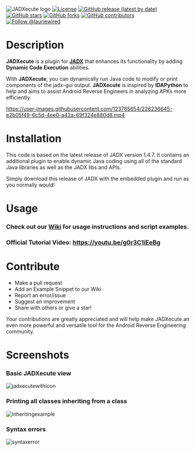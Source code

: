 ![JADXecute logo](https://user-images.githubusercontent.com/123765654/226205850-ef2e6e68-ae65-41ee-b4e9-23bb82aac52b.png)
[![License](http://img.shields.io/:license-apache-blue.svg)](http://www.apache.org/licenses/LICENSE-2.0.html)
[![GitHub release (latest by date)](https://img.shields.io/github/v/release/LaurieWired/JADXecute)](https://github.com/LaurieWired/JADXecute/releases)
[![GitHub stars](https://img.shields.io/github/stars/LaurieWired/JADXecute)](https://github.com/LaurieWired/JADXecute/stargazers)
[![GitHub forks](https://img.shields.io/github/forks/LaurieWired/JADXecute)](https://github.com/LaurieWired/JADXecute/network/members)
[![GitHub contributors](https://img.shields.io/github/contributors/LaurieWired/JADXecute)](https://github.com/LaurieWired/JADXecute/graphs/contributors)
[![Follow @lauriewired](https://img.shields.io/twitter/follow/lauriewired?style=social)](https://twitter.com/lauriewired)
# Description

**JADXecute** is a plugin for **[JADX](https://github.com/skylot/jadx)** that enhances its functionality by adding **Dynamic Code Execution** abilities.

With **JADXecute**, you can dynamically run Java code to modify or print components of the jadx-gui output. **JADXecute** is inspired by **IDAPython** to help and aims to assist Android Reverse Engineers in analyzing APKs more efficiently.

https://user-images.githubusercontent.com/123765654/226236645-e2b05f49-6c5d-4ee0-a42a-69f324e880d8.mp4


# Installation

This code is based on the latest release of JADX version 1.4.7. It contains an additional plugin to enable dynamic Java coding using all of the standard Java libraries as well as the JADX libs and APIs. 

Simply download this release of JADX with the embedded plugin and run as you normally would!


# Usage

### Check out our **[Wiki](https://github.com/LaurieWired/JADXecute/wiki/Usage)** for usage instructions and script examples.

### Official Tutorial Video: https://youtu.be/g0r3C1iEeBg


# Contribute
- Make a pull request
- Add an Example Snippet to our Wiki
- Report an error/issue
- Suggest an improvement
- Share with others or give a star!

Your contributions are greatly appreciated and will help make JADXecute an even more powerful and versatile tool for the Android Reverse Engineering community.

# Screenshots

### Basic JADXecute view
![jadxecutewithicon](https://user-images.githubusercontent.com/123765654/226281090-c38da099-9b47-4918-ade0-015ec0acc7d2.png)

### Printing all classes inheriting from a class
![inheritingexample](https://user-images.githubusercontent.com/123765654/226281266-7a62bbaa-3d22-412f-ae50-3ab2500f7a19.png)

### Syntax errors
![syntaxerror](https://user-images.githubusercontent.com/123765654/226281371-aac333f5-acb7-4b41-a4b5-2efaaa05b144.png)
